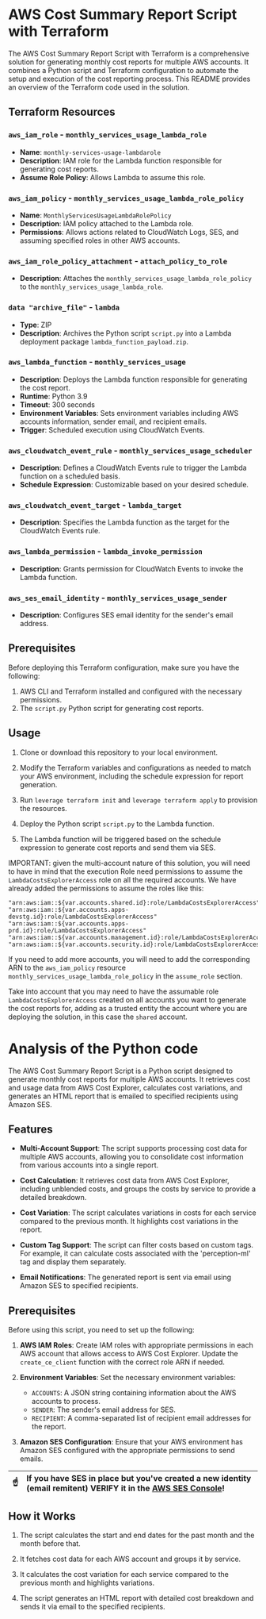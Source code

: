 # AWS Cost Summary Report Script with Terraform

The AWS Cost Summary Report Script with Terraform is a comprehensive solution for generating monthly cost reports for multiple AWS accounts. It combines a Python script and Terraform configuration to automate the setup and execution of the cost reporting process. This README provides an overview of the Terraform code used in the solution.

## Terraform Resources

### `aws_iam_role` - `monthly_services_usage_lambda_role`

- **Name**: `monthly-services-usage-lambdarole`
- **Description**: IAM role for the Lambda function responsible for generating cost reports.
- **Assume Role Policy**: Allows Lambda to assume this role.

### `aws_iam_policy` - `monthly_services_usage_lambda_role_policy`

- **Name**: `MonthlyServicesUsageLambdaRolePolicy`
- **Description**: IAM policy attached to the Lambda role.
- **Permissions**: Allows actions related to CloudWatch Logs, SES, and assuming specified roles in other AWS accounts.

### `aws_iam_role_policy_attachment` - `attach_policy_to_role`

- **Description**: Attaches the `monthly_services_usage_lambda_role_policy` to the `monthly_services_usage_lambda_role`.

### `data "archive_file"` - `lambda`

- **Type**: ZIP
- **Description**: Archives the Python script `script.py` into a Lambda deployment package `lambda_function_payload.zip`.

### `aws_lambda_function` - `monthly_services_usage`

- **Description**: Deploys the Lambda function responsible for generating the cost report.
- **Runtime**: Python 3.9
- **Timeout**: 300 seconds
- **Environment Variables**: Sets environment variables including AWS accounts information, sender email, and recipient emails.
- **Trigger**: Scheduled execution using CloudWatch Events.

### `aws_cloudwatch_event_rule` - `monthly_services_usage_scheduler`

- **Description**: Defines a CloudWatch Events rule to trigger the Lambda function on a scheduled basis.
- **Schedule Expression**: Customizable based on your desired schedule.

### `aws_cloudwatch_event_target` - `lambda_target`

- **Description**: Specifies the Lambda function as the target for the CloudWatch Events rule.

### `aws_lambda_permission` - `lambda_invoke_permission`

- **Description**: Grants permission for CloudWatch Events to invoke the Lambda function.

### `aws_ses_email_identity` - `monthly_services_usage_sender`

- **Description**: Configures SES email identity for the sender's email address.

## Prerequisites

Before deploying this Terraform configuration, make sure you have the following:

1. AWS CLI and Terraform installed and configured with the necessary permissions.
2. The `script.py` Python script for generating cost reports.

## Usage

1. Clone or download this repository to your local environment.

2. Modify the Terraform variables and configurations as needed to match your AWS environment, including the schedule expression for report generation.

3. Run `leverage terraform init` and `leverage terraform apply` to provision the resources.

4. Deploy the Python script `script.py` to the Lambda function.

5. The Lambda function will be triggered based on the schedule expression to generate cost reports and send them via SES.

IMPORTANT: given the multi-account nature of this solution, you will need to have in mind that the execution Role need permissions to assume the `LambdaCostsExplorerAccess` role on all the required accounts. We have already added the permissions to assume the roles like this:
```
"arn:aws:iam::${var.accounts.shared.id}:role/LambdaCostsExplorerAccess"
"arn:aws:iam::${var.accounts.apps-devstg.id}:role/LambdaCostsExplorerAccess"
"arn:aws:iam::${var.accounts.apps-prd.id}:role/LambdaCostsExplorerAccess"
"arn:aws:iam::${var.accounts.management.id}:role/LambdaCostsExplorerAccess"
"arn:aws:iam::${var.accounts.security.id}:role/LambdaCostsExplorerAccess"
```
If you need to add more accounts, you will need to add the corresponding ARN to the `aws_iam_policy` resource `monthly_services_usage_lambda_role_policy` in the `assume_role` section.

Take into account that you may need to have the assumable role `LambdaCostsExplorerAccess` created on all accounts you want to generate the cost reports for, adding as a trusted entity the account where you are deploying the solution, in this case the `shared` account.

# Analysis of the Python code

The AWS Cost Summary Report Script is a Python script designed to generate monthly cost reports for multiple AWS accounts. It retrieves cost and usage data from AWS Cost Explorer, calculates cost variations, and generates an HTML report that is emailed to specified recipients using Amazon SES.

## Features

- **Multi-Account Support**: The script supports processing cost data for multiple AWS accounts, allowing you to consolidate cost information from various accounts into a single report.

- **Cost Calculation**: It retrieves cost data from AWS Cost Explorer, including unblended costs, and groups the costs by service to provide a detailed breakdown.

- **Cost Variation**: The script calculates variations in costs for each service compared to the previous month. It highlights cost variations in the report.

- **Custom Tag Support**: The script can filter costs based on custom tags. For example, it can calculate costs associated with the 'perception-ml' tag and display them separately.

- **Email Notifications**: The generated report is sent via email using Amazon SES to specified recipients.

## Prerequisites

Before using this script, you need to set up the following:

1. **AWS IAM Roles**: Create IAM roles with appropriate permissions in each AWS account that allows access to AWS Cost Explorer. Update the `create_ce_client` function with the correct role ARN if needed.

2. **Environment Variables**: Set the necessary environment variables:

   - `ACCOUNTS`: A JSON string containing information about the AWS accounts to process.
   - `SENDER`: The sender's email address for SES.
   - `RECIPIENT`: A comma-separated list of recipient email addresses for the report.

3. **Amazon SES Configuration**: Ensure that your AWS environment has Amazon SES configured with the appropriate permissions to send emails.

| :point_up:    | If you have SES in place but you've created a new identity (email remitent) VERIFY it in the [AWS SES Console](https://us-east-1.console.aws.amazon.com/ses/home?region=us-east-1#/identities)! |
|---------------|:------------------------|

## How it Works

1. The script calculates the start and end dates for the past month and the month before that.

2. It fetches cost data for each AWS account and groups it by service.

3. It calculates the cost variation for each service compared to the previous month and highlights variations.

4. The script generates an HTML report with detailed cost breakdown and sends it via email to the specified recipients.
